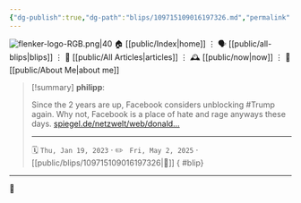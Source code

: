 ```yaml
---
{"dg-publish":true,"dg-path":"blips/109715109016197326.md","permalink":"/blips/109715109016197326/","title":"philipp on mastodon @ 2023-01-19","created":"2023-01-19T09:15:05","updated":"2025-05-02T08:50:43"}
---
```



<div class="transclusion internal-embed is-loaded"><div class="markdown-embed">




![flenker-logo-RGB.png|40](/img/user/attachments/flenker-logo-RGB.png)
🏠 [[public/Index\|home]]  ⋮ 🗣️ [[public/all-blips\|blips]] ⋮  📝 [[public/All Articles\|articles]]  ⋮ 🕰️ [[public/now\|now]] ⋮ 🪪 [[public/About Me\|about me]]


</div></div>


> [!summary] **philipp**:
>
> Since the 2 years are up, Facebook considers unblocking #Trump  again.  Why not, Facebook is a place of hate and rage anyways these days. [spiegel.de/netzwelt/web/donald…](https://www.spiegel.de/netzwelt/web/donald-trump-facebook-koennte-seine-sperre-bald-aufheben-a-d9487dd3-f2c3-4671-94d1-3ec4e39ff858)
> - - -
>
> 🗓️ <code>Thu, Jan 19, 2023</code>  · ✏️ <code> Fri, May 2, 2025</code>  · [[public/blips/109715109016197326\|🔗]]
{ #blip}


- - -

 👾
